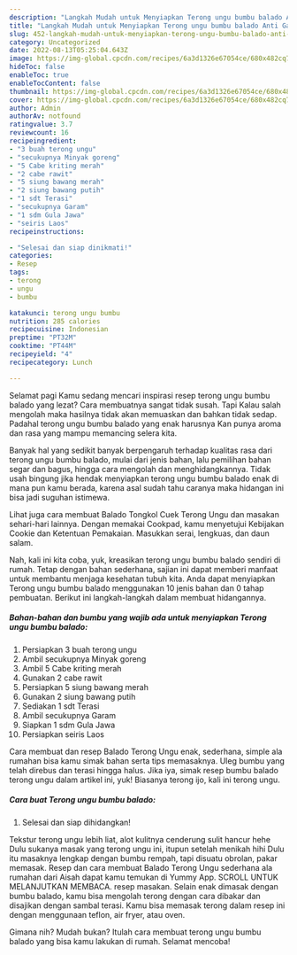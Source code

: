 ```yaml
---
description: "Langkah Mudah untuk Menyiapkan Terong ungu bumbu balado Anti Gagal"
title: "Langkah Mudah untuk Menyiapkan Terong ungu bumbu balado Anti Gagal"
slug: 452-langkah-mudah-untuk-menyiapkan-terong-ungu-bumbu-balado-anti-gagal
category: Uncategorized
date: 2022-08-13T05:25:04.643Z
image: https://img-global.cpcdn.com/recipes/6a3d1326e67054ce/680x482cq70/terong-ungu-bumbu-balado-foto-resep-utama.jpg
hideToc: false
enableToc: true
enableTocContent: false
thumbnail: https://img-global.cpcdn.com/recipes/6a3d1326e67054ce/680x482cq70/terong-ungu-bumbu-balado-foto-resep-utama.jpg
cover: https://img-global.cpcdn.com/recipes/6a3d1326e67054ce/680x482cq70/terong-ungu-bumbu-balado-foto-resep-utama.jpg
author: Admin
authorAv: notfound
ratingvalue: 3.7
reviewcount: 16
recipeingredient:
- "3 buah terong ungu"
- "secukupnya Minyak goreng"
- "5 Cabe kriting merah"
- "2 cabe rawit"
- "5 siung bawang merah"
- "2 siung bawang putih"
- "1 sdt Terasi"
- "secukupnya Garam"
- "1 sdm Gula Jawa"
- "seiris Laos"
recipeinstructions:

- "Selesai dan siap dinikmati!"
categories:
- Resep
tags:
- terong
- ungu
- bumbu

katakunci: terong ungu bumbu 
nutrition: 285 calories
recipecuisine: Indonesian
preptime: "PT32M"
cooktime: "PT44M"
recipeyield: "4"
recipecategory: Lunch

---
```



Selamat pagi Kamu sedang mencari inspirasi resep terong ungu bumbu balado yang lezat? Cara membuatnya sangat tidak susah. Tapi Kalau salah mengolah maka hasilnya tidak akan memuaskan dan bahkan tidak sedap. Padahal terong ungu bumbu balado yang enak harusnya Kan punya aroma dan rasa yang mampu memancing selera kita.


Banyak hal yang sedikit banyak berpengaruh terhadap kualitas rasa dari terong ungu bumbu balado, mulai dari jenis bahan, lalu pemilihan bahan segar dan bagus, hingga cara mengolah dan menghidangkannya. Tidak usah bingung jika hendak menyiapkan terong ungu bumbu balado enak di mana pun kamu berada, karena asal sudah tahu caranya maka hidangan ini bisa jadi suguhan istimewa.

Lihat juga cara membuat Balado Tongkol Cuek Terong Ungu dan masakan sehari-hari lainnya. Dengan memakai Cookpad, kamu menyetujui Kebijakan Cookie dan Ketentuan Pemakaian. Masukkan serai, lengkuas, dan daun salam.


Nah, kali ini kita coba, yuk, kreasikan terong ungu bumbu balado sendiri di rumah. Tetap dengan bahan sederhana, sajian ini dapat memberi manfaat untuk membantu menjaga kesehatan tubuh kita. Anda dapat menyiapkan Terong ungu bumbu balado menggunakan 10 jenis bahan dan 0 tahap pembuatan. Berikut ini langkah-langkah dalam membuat hidangannya.

<!--inarticleads1-->

##### Bahan-bahan dan bumbu yang wajib ada untuk menyiapkan Terong ungu bumbu balado:

1. Persiapkan 3 buah terong ungu
1. Ambil secukupnya Minyak goreng
1. Ambil 5 Cabe kriting merah
1. Gunakan 2 cabe rawit
1. Persiapkan 5 siung bawang merah
1. Gunakan 2 siung bawang putih
1. Sediakan 1 sdt Terasi
1. Ambil secukupnya Garam
1. Siapkan 1 sdm Gula Jawa
1. Persiapkan seiris Laos


Cara membuat dan resep Balado Terong Ungu enak, sederhana, simple ala rumahan bisa kamu simak bahan serta tips memasaknya. Uleg bumbu yang telah direbus dan terasi hingga halus. Jika iya, simak resep bumbu balado terong ungu dalam artikel ini, yuk! Biasanya terong ijo, kali ini terong ungu. 

<!--inarticleads2-->

##### Cara buat Terong ungu bumbu balado:


1. Selesai dan siap dihidangkan!

Tekstur terong ungu lebih liat, alot kulitnya cenderung sulit hancur hehe Dulu sukanya masak yang terong ungu ini, itupun setelah menikah hihi Dulu itu masaknya lengkap dengan bumbu rempah, tapi disuatu obrolan, pakar memasak. Resep dan cara membuat Balado Terong Ungu sederhana ala rumahan dari Aisah dapat kamu temukan di Yummy App. SCROLL UNTUK MELANJUTKAN MEMBACA. resep masakan. Selain enak dimasak dengan bumbu balado, kamu bisa mengolah terong dengan cara dibakar dan disajikan dengan sambal terasi. Kamu bisa memasak terong dalam resep ini dengan menggunaan teflon, air fryer, atau oven. 

Gimana nih? Mudah bukan? Itulah cara membuat terong ungu bumbu balado yang bisa kamu lakukan di rumah. Selamat mencoba!
